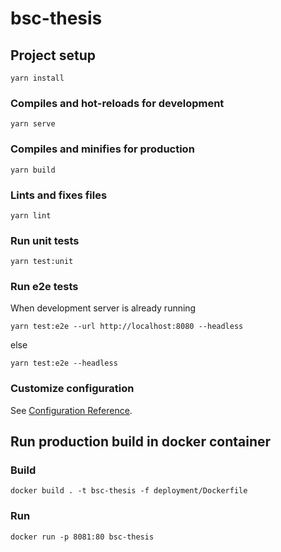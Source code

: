 # bsc-thesis

## Project setup

```
yarn install
```

### Compiles and hot-reloads for development

```
yarn serve
```

### Compiles and minifies for production

```
yarn build
```

### Lints and fixes files

```
yarn lint
```

### Run unit tests

```
yarn test:unit
```

### Run e2e tests

When development server is already running

```
yarn test:e2e --url http://localhost:8080 --headless
```

else

```
yarn test:e2e --headless
```

### Customize configuration

See [Configuration Reference](https://cli.vuejs.org/config/).

## Run production build in docker container

### Build

```
docker build . -t bsc-thesis -f deployment/Dockerfile
```

### Run

```
docker run -p 8081:80 bsc-thesis
```

